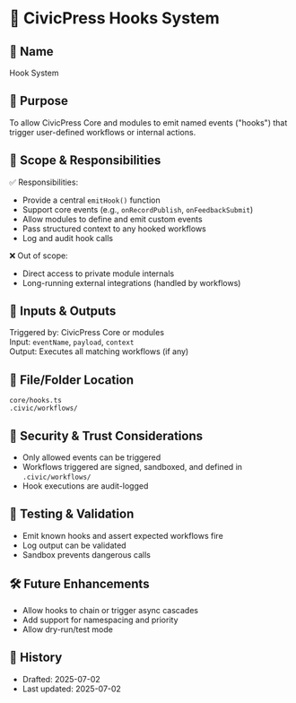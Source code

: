 # 🔗 CivicPress Hooks System

## 📛 Name

Hook System

## 🎯 Purpose

To allow CivicPress Core and modules to emit named events ("hooks") that trigger
user-defined workflows or internal actions.

## 🧩 Scope & Responsibilities

✅ Responsibilities:

- Provide a central `emitHook()` function
- Support core events (e.g., `onRecordPublish`, `onFeedbackSubmit`)
- Allow modules to define and emit custom events
- Pass structured context to any hooked workflows
- Log and audit hook calls

❌ Out of scope:

- Direct access to private module internals
- Long-running external integrations (handled by workflows)

## 🔗 Inputs & Outputs

Triggered by: CivicPress Core or modules  
Input: `eventName`, `payload`, `context`  
Output: Executes all matching workflows (if any)

## 📂 File/Folder Location

```
core/hooks.ts
.civic/workflows/
```

## 🔐 Security & Trust Considerations

- Only allowed events can be triggered
- Workflows triggered are signed, sandboxed, and defined in `.civic/workflows/`
- Hook executions are audit-logged

## 🧪 Testing & Validation

- Emit known hooks and assert expected workflows fire
- Log output can be validated
- Sandbox prevents dangerous calls

## 🛠️ Future Enhancements

- Allow hooks to chain or trigger async cascades
- Add support for namespacing and priority
- Allow dry-run/test mode

## 📅 History

- Drafted: 2025-07-02
- Last updated: 2025-07-02
